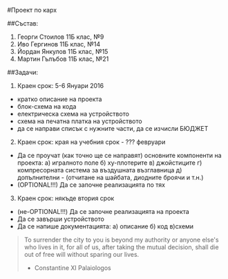 #Проект по карх

##Състав:
1. Георги Стоилов 11Б клас, №9
2. Иво Гергинов 11Б клас, №14
3. Йордан Янкулов 11Б клас, №15
4. Мартин Гълъбов 11Б клас, №21


##Задачи:

1. Краен срок: 5-6 Януари 2016
  - кратко описание на проекта
  - блок-схема на кода
  - електрическа схема на устройството
  - схема на печатна платка на устройството
  - да се направи списък с нужните части, да се изчисли БЮДЖЕТ
2. Краен срок: края на учебния срок - ??? февруари
  - Да се проучат (как точно ще се направят) основните компоненти на проекта:
    а) игралното поле
    б) ху-плотерите
    в) джойстиците
    г) компресорната система за въздушната възглавница
    д) допълнителни - (отчитане на шайбата, диодните броячи и т.н.)
  - (OPTIONAL!!!) Да се започне реализацията по тях
3. Краен срок: някъде втория срок
  - (не-OPTIONAL!!!) Да се започне реализацията на проекта
  - Да се завърши устройството
  - Да се напише документацията:
    а) описание
    б) код
    в)схеми
  


>To surrender the city to you is beyond my authority or anyone else's who lives in it, for all of us, after taking the mutual decision, shall die out of free will without sparing our lives.
> - Constantine XI Palaiologos
